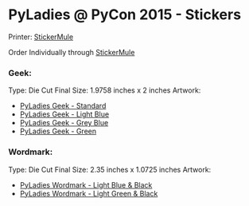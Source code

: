 # PyLadies @ PyCon 2015 - Stickers

Printer: [StickerMule][6]

Order Individually through [StickerMule][7]


### Geek:

Type: Die Cut
Final Size: 1.9758 inches x 2 inches
Artwork:
* [PyLadies Geek - Standard][0]
* [PyLadies Geek - Light Blue][1]
* [PyLadies Geek - Grey Blue][2]
* [PyLadies Geek - Green][3]

### Wordmark:

Type: Die Cut
Final Size: 2.35 inches x 1.0725 inches
Artwork:
* [PyLadies Wordmark - Light Blue & Black][4]
* [PyLadies Wordmark - Light Green & Black][5]

[0]: https://github.com/pyladies/pyladies-assets/blob/master/geek/ai/pylady_geek_full_standard.ai
[1]: https://github.com/pyladies/pyladies-assets/blob/master/geek/png/pylady_geek_lightblue.png
[2]: https://github.com/pyladies/pyladies-assets/blob/master/geek/png/pylady_geek_greyblue.png
[3]: https://github.com/pyladies/pyladies-assets/blob/master/geek/png/pylady_geek_limegreen.png
[4]: https://github.com/pyladies/pyladies-assets/blob/master/wordmark/png/pyladies_wordmark_lightblue_black.png
[5]: https://github.com/pyladies/pyladies-assets/blob/master/wordmark/png/pyladies_wordmark_limegreen_black.png
[6]: https://www.stickermule.com
[7]: https://www.stickermule.com/user/1070441144/stickers
